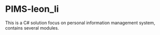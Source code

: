 # PIMS-leon_li
This is a C# solution focus on personal information management system, contains several modules.
